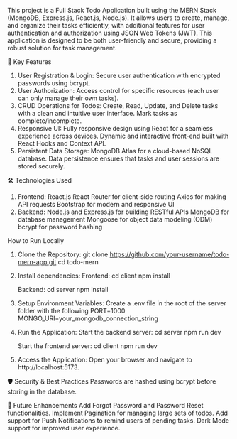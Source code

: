 This project is a Full Stack Todo Application built using the MERN Stack (MongoDB, Express.js, React.js, Node.js). It allows users to create, manage, and organize their tasks efficiently, with additional features for user authentication and authorization using JSON Web Tokens (JWT). This application is designed to be both user-friendly and secure, providing a robust solution for task management.

🚀 Key Features

1.  User Registration & Login:
    Secure user authentication with encrypted passwords using bcrypt.
2.  User Authorization:
    Access control for specific resources (each user can only manage their own tasks).
3.  CRUD Operations for Todos:
    Create, Read, Update, and Delete tasks with a clean and intuitive user interface.
    Mark tasks as complete/incomplete.
4.  Responsive UI:
    Fully responsive design using React for a seamless experience across devices.
    Dynamic and interactive front-end built with React Hooks and Context API.
5.  Persistent Data Storage:
    MongoDB Atlas for a cloud-based NoSQL database.
    Data persistence ensures that tasks and user sessions are stored securely.

🛠️ Technologies Used

1. Frontend:
   React.js
   React Router for client-side routing
   Axios for making API requests
   Bootstrap for modern and responsive UI
2. Backend:
   Node.js and Express.js for building RESTful APIs
   MongoDB for database management
   Mongoose for object data modeling (ODM)
   bcrypt for password hashing

How to Run Locally

1.  Clone the Repository:
    git clone https://github.com/your-username/todo-mern-app.git
    cd todo-mern

2.  Install dependencies:
    Frontend:
    cd client
    npm install

    Backend:
    cd server
    npm install

3.  Setup Environment Variables:
    Create a .env file in the root of the server folder with the following
    PORT=1000
    MONGO_URI=your_mongodb_connection_string

4.  Run the Application:
    Start the backend server:
    cd server
    npm run dev

    Start the frontend server:
    cd client
    npm run dev

5.  Access the Application:
    Open your browser and navigate to http://localhost:5173.

🛡️ Security & Best Practices
Passwords are hashed using bcrypt before storing in the database.

📝 Future Enhancements
Add Forgot Password and Password Reset functionalities.
Implement Pagination for managing large sets of todos.
Add support for Push Notifications to remind users of pending tasks.
Dark Mode support for improved user experience.
